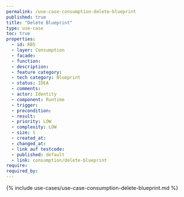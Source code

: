 ```yaml
---
permalink: /use-case-consumption-delete-blueprint
published: true
title: "Delete Blueprint"
type: use-case
toc: true
properties:
  - id: RB5
  - layer: Consumption
  - facade:
  - function:
  - description:
  - feature category:
  - tech category: Blueprint
  - status: IDEA
  - comments:
  - actor: Identity
  - component: Runtime
  - trigger:
  - precondition:
  - result:
  - priority: LOW
  - complexity: LOW
  - size: S
  - created_at:
  - changed_at:
  - link auf testcode:
  - published: default
  - link: consumption/delete-blueprint
require:
required_by:
---
```


{% include use-cases/use-case-consumption-delete-blueprint.md %}
